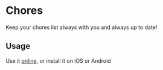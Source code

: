 # Chores

Keep your chores list always with you and always up to date!

## Usage

Use it [online](https://daily-chore.web.app), or install it on iOS or Android
